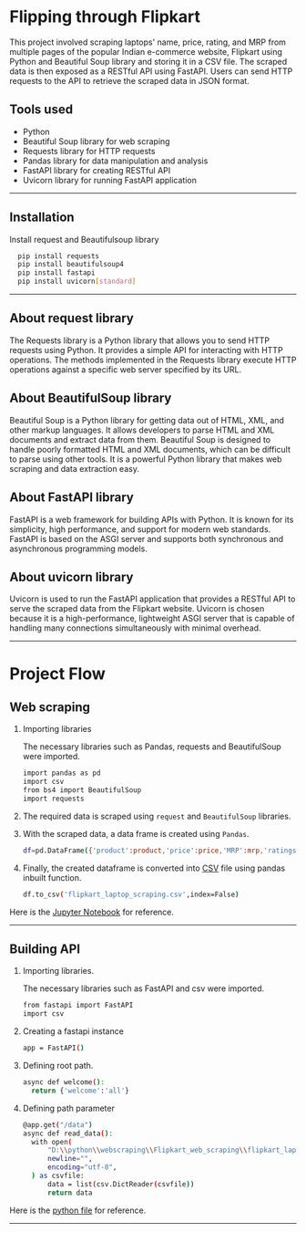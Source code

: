 
# Flipping through Flipkart

This project involved scraping laptops' name, price, rating, and MRP from multiple pages of the popular Indian e-commerce website, Flipkart using Python and Beautiful Soup library and storing it in a CSV file. The scraped data is then exposed as a RESTful API using FastAPI. Users can send HTTP requests to the API to retrieve the scraped data in JSON format.


## Tools used
- Python 
- Beautiful Soup library for web scraping
- Requests library for HTTP requests
- Pandas library for data manipulation and analysis
- FastAPI library for creating RESTful API
- Uvicorn library for running FastAPI application
---


## Installation

Install request and Beautifulsoup library

```bash
  pip install requests
  pip install beautifulsoup4
  pip install fastapi
  pip install uvicorn[standard]
```
---
## About request library

The Requests library is a Python library that allows you to send HTTP requests using Python. It provides a simple API for interacting with HTTP operations. The methods implemented in the Requests library execute HTTP operations against a specific web server specified by its URL.

## About BeautifulSoup library

Beautiful Soup is a Python library for getting data out of HTML, XML, and other markup languages. It allows developers to parse HTML and XML documents and extract data from them. Beautiful Soup is designed to handle poorly formatted HTML and XML documents, which can be difficult to parse using other tools. It is a powerful Python library that makes web scraping and data extraction easy.

## About FastAPI library

FastAPI is a web framework for building APIs with Python. It is known for its simplicity, high performance, and support for modern web standards. FastAPI is based on the ASGI server and supports both synchronous and asynchronous programming models.

## About uvicorn library

Uvicorn is used to run the FastAPI application that provides a RESTful API to serve the scraped data from the Flipkart website. Uvicorn is chosen because it is a high-performance, lightweight ASGI server that is capable of handling many connections simultaneously with minimal overhead.

---
# Project Flow

## <b>Web scraping</b>

 1) Importing libraries

    The necessary libraries such as Pandas, requests and BeautifulSoup were imported.

    ```` bash
    import pandas as pd
    import csv
    from bs4 import BeautifulSoup 
    import requests
    ````

2) The required data is scraped using `request` and `BeautifulSoup` libraries.
3) With the scraped data, a data frame is created using `Pandas`.
    ````bash
    df=pd.DataFrame({'product':product,'price':price,'MRP':mrp,'ratings':rating})
    ````

4) Finally, the created dataframe is converted into [CSV](flipkart_laptop_scraping.csv) file using pandas inbuilt function.
    ````bash
    df.to_csv('flipkart_laptop_scraping.csv',index=False)
    ````

Here is the [Jupyter Notebook](flipkart_laptops_scraping.ipynb) for reference.

---

## Building API 

1) Importing libraries.

    The necessary libraries such as FastAPI and csv were imported.

    ```` bash
    from fastapi import FastAPI
    import csv
    ````
2)  Creating a fastapi instance
    ```bash
    app = FastAPI()
    ```
3) Defining root path.
    ```bash
    async def welcome():
      return {'welcome':'all'}   
    ```
4) Defining path parameter

    ``` bash
    @app.get("/data")
    async def read_data():
      with open(
          "D:\\python\\webscraping\\Flipkart_web_scraping\\flipkart_laptop_scraping.csv",
          newline="",
          encoding="utf-8",
      ) as csvfile:
          data = list(csv.DictReader(csvfile))
          return data
      ```

Here is the [python file](api.py) for reference.

---